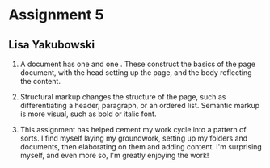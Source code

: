 # Assignment 5
## Lisa Yakubowski

1. A document has one <head> and one <body>. These construct the basics of the page document, with the head setting up the page, and the body reflecting the content.

2. Structural markup changes the structure of the page, such as differentiating a header, paragraph, or an ordered list. Semantic markup is more visual, such as bold or italic font.

3. This assignment has helped cement my work cycle into a pattern of sorts. I find myself laying my groundwork, setting up my folders and documents, then elaborating on them and adding content. I'm surprising myself, and even more so, I'm greatly enjoying the work!
